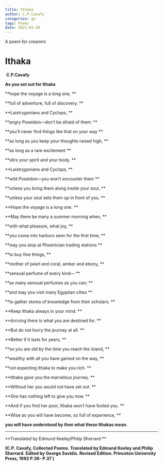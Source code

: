 ```yaml
---
title: Ithaka
author: C.P.Cavafy
categories: go
tags: Poems
date: 2021-03-30
---
```




A poem for creammi



# Ithaka

​                         **C.P.Cavafy**



**As you set out for Ithaka**

**hope the voyage is a long one, **

**full of adventure, full of discovery. **

**Laistrygonians and Cyclops, **

**angry Poseidon—don’t be afraid of them: **

**you’ll never find things like that on your way **

**as long as you keep your thoughts raised high, **

**as long as a rare excitement **

**stirs your spirit and your body. **

**Laistrygonians and Cyclops, **

**wild Poseidon—you won’t encounter them **

**unless you bring them along inside your soul, **

**unless your soul sets them up in front of you.  **



**Hope the voyage is a long one. **

**May there be many a summer morning when, **

**with what pleasure, what joy, **

**you come into harbors seen for the first time; **

**may you stop at Phoenician trading stations **

**to buy fine things, **

**mother of pearl and coral, amber and ebony, **

**sensual perfume of every kind— **

**as many sensual perfumes as you can; **

**and may you visit many Egyptian cities **

**to gather stores of knowledge from their scholars.  **



**Keep Ithaka always in your mind. **

**Arriving there is what you are destined for. **

**But do not hurry the journey at all. **

**Better if it lasts for years, **

**so you are old by the time you reach the island, **

**wealthy with all you have gained on the way, **

**not expecting Ithaka to make you rich.  **



**Ithaka gave you the marvelous journey. **

**Without her you would not have set out. **

**She has nothing left to give you now.  **



**And if you find her poor, Ithaka won’t have fooled you. **

**Wise as you will have become, so full of experience, **

**you will have understood by then what these Ithakas mean.** 



---	----



**Translated by Edmund Keeley/Philip Sherrard **

**(C.P. Cavafy, Collected Poems. Translated by Edmund Keeley and Philip Sherrard. Edited by George Savidis. Revised Edition. Princeton University Press, 1992     P.36- P.37 )** 